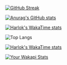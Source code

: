 [![GitHub Streak](https://streak-stats.demolab.com?user=HadiAghandeh&theme=dark&border_radius=0&mode=weekly&background=45%2C080052%2C000000)](https://git.io/streak-stats)

[![Anurag's GitHub stats](https://github-readme-stats.vercel.app/api?username=HadiAghandeh&show_icons=true&theme=dark)](https://github.com/anuraghazra/github-readme-stats)

[![Harlok's WakaTime stats](https://github-readme-stats.vercel.app/api/wakatime?username=webmaster.hadi@gmail.com)](https://github.com/anuraghazra/github-readme-stats)

![Top Langs](https://github-readme-stats.vercel.app/api/top-langs/?username=HadiAghandeh&langs_count=8&theme=dark)


[![Harlok's WakaTime stats](https://github-readme-stats.vercel.app/api/wakapi?username=webmaster.hadi@gmail.com)](https://github.com/anuraghazra/github-readme-stats)

[![Your Wakapi Stats](https://wakapi-readme-stats.vercel.app/api/wakatime?username=webmaster.hadi@gmail.com)](https://github.com/YOUR_GITHUB_USERNAME)
